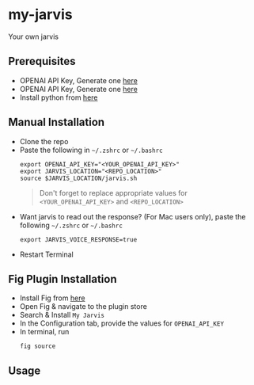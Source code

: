 # my-jarvis
Your own jarvis

## Prerequisites
- OPENAI API Key, Generate one <a href="http://example.com/" target="_blank">here</a>
- OPENAI API Key, Generate one [here](https://beta.openai.com/account/api-keys)
- Install python from [here](https://www.python.org/downloads/)

## Manual Installation
  - Clone the repo
  - Paste the following in `~/.zshrc` or `~/.bashrc`
    ```
    export OPENAI_API_KEY="<YOUR_OPENAI_API_KEY>"
    export JARVIS_LOCATION="<REPO_LOCATION>"
    source $JARVIS_LOCATION/jarvis.sh
    ```
    > Don't forget to replace appropriate values for `<YOUR_OPENAI_API_KEY>` and `<REPO_LOCATION>`
  - Want jarvis to read out the response? (For Mac users only), paste the following `~/.zshrc` or `~/.bashrc`
    ```
    export JARVIS_VOICE_RESPONSE=true
    ```
  - Restart Terminal

## Fig Plugin Installation  
  - Install Fig from [here](https://fig.io)
  - Open Fig & navigate to the plugin store
  - Search & Install `My Jarvis`
  - In the Configuration tab, provide the values for `OPENAI_API_KEY`
  - In terminal, run 
    ```
    fig source
    ```

## Usage
